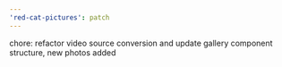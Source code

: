 ```yaml
---
'red-cat-pictures': patch
---
```


chore: refactor video source conversion and update gallery component structure, new photos added
